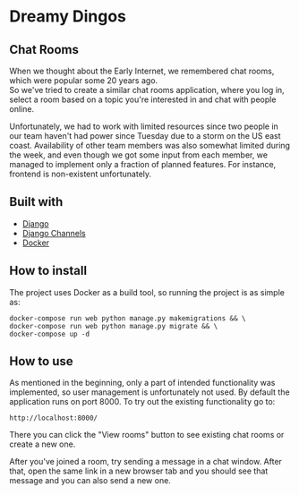 # Dreamy Dingos

## Chat Rooms

When we thought about the Early Internet, we remembered chat rooms, which were popular some 20 years ago. <br>
So we've tried to create a similar chat rooms application, where you log in, select a room based on a topic you're interested in and chat with people online.

Unfortunately, we had to work with limited resources since two people in our team haven't had power since Tuesday due to a storm on the US east coast. Availability of other team members was also somewhat limited during the week, and even though we got some input from each member, we managed to implement only a fraction of planned features. For instance, frontend is non-existent unfortunately.

## Built with

- [Django](https://github.com/django/django)
- [Django Channels](https://github.com/django/channels)
- [Docker](https://github.com/docker)

## How to install

The project uses Docker as a build tool, so running the project is as simple as:

```
docker-compose run web python manage.py makemigrations && \
docker-compose run web python manage.py migrate && \
docker-compose up -d
```

## How to use

As mentioned in the beginning, only a part of intended functionality was implemented, so user management is unfortunately not used. By default the application runs on port 8000. To try out the existing functionality go to: 

```
http://localhost:8000/
```

There you can click the "View rooms" button to see existing chat rooms or create a new one.

After you've joined a room, try sending a message in a chat window. After that, open the same link in a new browser tab and you should see that message and you can also send a new one. 